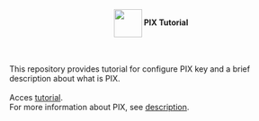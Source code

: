
<div class="figure">
  <center><img src="https://logospng.org/download/pix/logo-pix-icone-512.png" width="50" height="50"
       <h1 align="center"><b>   PIX Tutorial</b></h1>
</div>
<br />
<br />

This repository provides tutorial for configure PIX key and a brief description about what is PIX.
<br />
<br />
Acces [tutorial](https://github.com/miquelin/pix-tutorial/blob/main/tutorialPix.md).
<br />
For more information about PIX, see [description](https://github.com/miquelin/pix-tutorial/blob/main/aboutPix.md).


